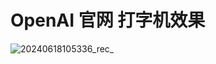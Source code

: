 # OpenAI 官网 打字机效果

![20240618105336_rec_](https://github.com/DDMeaqua/openai-typewriter/assets/110169811/6e8ff13b-b1ea-49f0-b7dd-a0244d5569ad)
